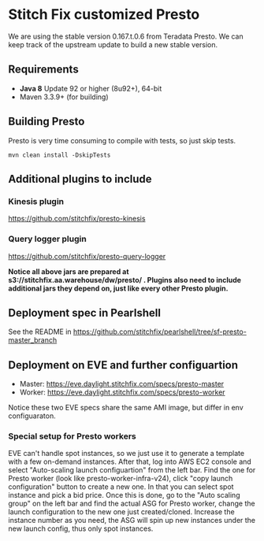 # Stitch Fix customized Presto

We are using the stable version 0.167.t.0.6 from Teradata Presto. We can keep track of the upstream update to build a new stable version.

## Requirements

* <b>Java 8</b> Update 92 or higher (8u92+), 64-bit
* Maven 3.3.9+ (for building)

## Building Presto

Presto is very time consuming to compile with tests, so just skip tests.

    mvn clean install -DskipTests
    
## Additional plugins to include
### Kinesis plugin
https://github.com/stitchfix/presto-kinesis
### Query logger plugin
https://github.com/stitchfix/presto-query-logger

<b> Notice all above jars are prepared at s3://stitchfix.aa.warehouse/dw/presto/ . Plugins also need to include additional jars they depend on, just like every other Presto plugin.</b>

## Deployment spec in Pearlshell
See the README in https://github.com/stitchfix/pearlshell/tree/sf-presto-master_branch

## Deployment on EVE and further configuartion
- Master: https://eve.daylight.stitchfix.com/specs/presto-master
- Worker: https://eve.daylight.stitchfix.com/specs/presto-worker

Notice these two EVE specs share the same AMI image, but differ in env configuaraton. 

### Special setup for Presto workers
EVE can't handle spot instances, so we just use it to generate a template with a few on-demand instances. After that, log into AWS EC2 console and select "Auto-scaling launch configuartion" from the left bar. Find the one for Presto worker (look like presto-worker-infra-v24), click "copy launch configuration" button to create a new one. In that you can select spot instance and pick a bid price. Once this is done, go to the "Auto scaling group" on the left bar and find the actual ASG for Presto worker, change the launch configuration to the new one just created/cloned. Increase the instance number as you need, the ASG will spin up new instances under the new launch config, thus only spot instances.


